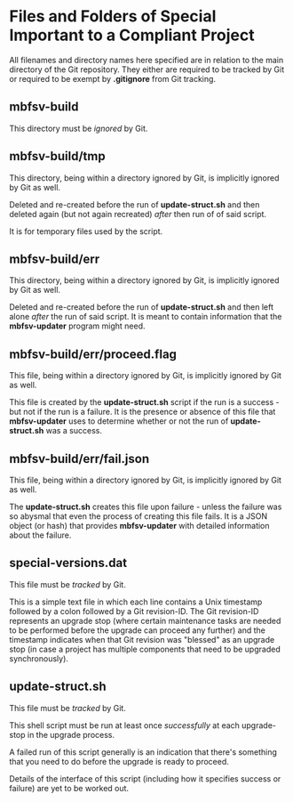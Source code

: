 # Files and Folders of Special Important to a Compliant Project
All filenames and directory names here specified
are in relation to the main directory of the Git repository.
They either are required to be tracked by Git or
required to be exempt by __.gitignore__ from Git tracking.

## mbfsv\-build
This directory must be _ignored_ by Git.

## mbfsv\-build/tmp
This directory, being within a directory ignored by Git,
is implicitly ignored by Git as well.

Deleted and re\-created before the run of __update\-struct.sh__
and then deleted again (but not again recreated) _after_
then run of of said script.

It is for temporary files used by the script.

## mbfsv\-build/err
This directory, being within a directory ignored by Git,
is implicitly ignored by Git as well.

Deleted and re\-created before the run of __update\-struct.sh__
and then left alone _after_ the run of said script.
It is meant to contain information that the __mbfsv\-updater__
program might need.

## mbfsv\-build/err/proceed.flag
This file, being within a directory ignored by Git,
is implicitly ignored by Git as well.

This file is created by the __update\-struct.sh__ script
if the run is a success \- but not if the run is a failure.
It is the presence or absence of this file
that __mbfsv\-updater__ uses to determine whether or not
the run of __update\-struct.sh__ was a success.

## mbfsv\-build/err/fail.json
This file, being within a directory ignored by Git,
is implicitly ignored by Git as well.

The __update\-struct.sh__
creates this file upon failure \-
unless the failure was so abysmal that
even the process of creating this file fails.
It is a JSON object (or hash) that
provides __mbfsv\-updater__
with detailed information about the failure.

## special\-versions.dat
This file must be _tracked_ by Git.

This is a simple text file in which each line contains
a Unix timestamp
followed by a colon
followed by a Git revision\-ID.
The Git revision\-ID represents an upgrade stop
(where certain maintenance tasks are needed to be
performed before the upgrade can proceed any further)
and the timestamp indicates when that Git revision
was "blessed" as an upgrade stop (in case a project
has multiple components that need to be upgraded
synchronously).

## update\-struct.sh
This file must be _tracked_ by Git.

This shell script must be run at least once _successfully_
at each upgrade\-stop in the upgrade process.

A failed run of this script generally is an indication
that there's something that you need to do
before the upgrade is ready to proceed.

Details of the interface of this script (including how
it specifies success or failure) are yet to be worked out.
